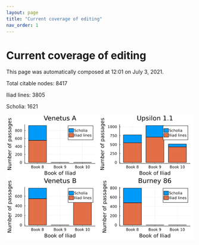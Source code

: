 ```yaml
---
layout: page
title: "Current coverage of editing"
nav_order: 1
---
```



# Current coverage of editing

This page was automatically composed at 12:01 on July 3, 2021.

Total citable nodes: 8417

Iliad lines: 3805

Scholia: 1621

![Summary of coverage](./coverage.png)
